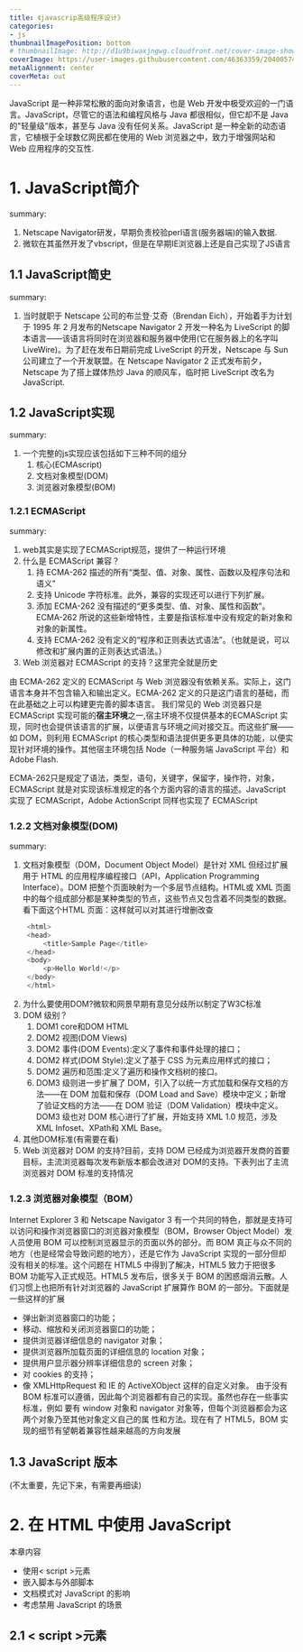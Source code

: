 ```yaml
---
title: 《javascrip高级程序设计》
categories: 
- js
thumbnailImagePosition: bottom
# thumbnailImage: http://d1u9biwaxjngwg.cloudfront.net/cover-image-showcase/city-750.jpg
coverImage: https://user-images.githubusercontent.com/46363359/204005741-8730914e-f757-43b6-b084-3dcec7123cff.jpg
metaAlignment: center
coverMeta: out
---
```


JavaScript 是一种非常松散的面向对象语言，也是 Web 开发中极受欢迎的一门语言。JavaScript，尽管它的语法和编程风格与 Java 都很相似，但它却不是 Java 的"轻量级"版本，甚至与 Java 没有任何关系。JavaScript 是一种全新的动态语言，它植根于全球数亿网民都在使用的 Web 浏览器之中，致力于增强网站和 Web 应用程序的交互性.
<!-- more -->

<!-- toc -->

# 1. JavaScript简介

summary:

1. Netscape Navigator研发，早期负责校验perl语言(服务器端)的输入数据.
2. 微软在其虽然开发了vbscript，但是在早期IE浏览器上还是自己实现了JS语言

## 1.1 JavaScript简史

summary:

1. 当时就职于 Netscape 公司的布兰登·艾奇（Brendan Eich），开始着手为计划于 1995 年 2 月发布的Netscape Navigator 2 开发一种名为 LiveScript 的脚本语言——该语言将同时在浏览器和服务器中使用(它在服务器上的名字叫 LiveWire)。为了赶在发布日期前完成 LiveScript 的开发，Netscape 与 Sun 公司建立了一个开发联盟。在 Netscape Navigator 2 正式发布前夕，Netscape 为了搭上媒体热炒 Java 的顺风车，临时把 LiveScript 改名为 JavaScript.

## 1.2 JavaScript实现

summary:

1. 一个完整的js实现应该包括如下三种不同的组分
   1. 核心(ECMAscript)
   2. 文档对象模型(DOM)
   3. 浏览器对象模型(BOM)

### 1.2.1 ECMAScript

summary:

1. web其实是实现了ECMAScript规范，提供了一种运行环境
2. 什么是 ECMAScript 兼容？ 
   1. 持 ECMA-262 描述的所有“类型、值、对象、属性、函数以及程序句法和语义”
   2. 支持 Unicode 字符标准。此外，兼容的实现还可以进行下列扩展。
   3. 添加 ECMA-262 没有描述的“更多类型、值、对象、属性和函数”。ECMA-262 所说的这些新增特性，主要是指该标准中没有规定的新对象和对象的新属性。
   4. 支持 ECMA-262 没有定义的“程序和正则表达式语法”。（也就是说，可以修改和扩展内置的正则表达式语法。）
3. Web 浏览器对 ECMAScript 的支持？这里完全就是历史

由 ECMA-262 定义的 ECMAScript 与 Web 浏览器没有依赖关系。实际上，这门语言本身并不包含输入和输出定义。ECMA-262 定义的只是这门语言的基础，而在此基础之上可以构建更完善的脚本语言。
我们常见的 Web 浏览器只是 ECMAScript 实现可能的**宿主环境**之一,宿主环境不仅提供基本的ECMAScript 实现，同时也会提供该语言的扩展，以便语言与环境之间对接交互。而这些扩展——如
DOM，则利用 ECMAScript 的核心类型和语法提供更多更具体的功能，以便实现针对环境的操作。其他宿主环境包括 Node（一种服务端 JavaScript 平台）和 Adobe Flash.

ECMA-262只是规定了语法，类型，语句，关键字，保留字，操作符，对象，ECMAScript 就是对实现该标准规定的各个方面内容的语言的描述。JavaScript 实现了 ECMAScript，Adobe ActionScript 同样也实现了 ECMAScript

### 1.2.2 文档对象模型(DOM)

summary:

1. 文档对象模型（DOM，Document Object Model）是针对 XML 但经过扩展用于 HTML 的应用程序编程接口（API，Application Programming Interface）。DOM 把整个页面映射为一个多层节点结构。HTML或 XML 页面中的每个组成部分都是某种类型的节点，这些节点又包含着不同类型的数据。看下面这个HTML 页面：这样就可以对其进行增删改查
   ```js
    <html> 
    <head> 
        <title>Sample Page</title> 
    </head> 
    <body> 
        <p>Hello World!</p> 
    </body> 
    </html> 
   ```
2. 为什么要使用DOM?微软和网景早期有意见分歧所以制定了W3C标准
3. DOM 级别？
   1. DOM1 core和DOM HTML
   2. DOM2 视图(DOM Views)
   3. DOM2 事件(DOM Events):定义了事件和事件处理的接口；
   4. DOM2 样式(DOM Style):定义了基于 CSS 为元素应用样式的接口；
   5. DOM2 遍历和范围:定义了遍历和操作文档树的接口。
   6. DOM3 级则进一步扩展了 DOM，引入了以统一方式加载和保存文档的方法——在 DOM 加载和保存（DOM Load and Save）模块中定义；新增了验证文档的方法——在 DOM 验证（DOM Validation）模块中定义。DOM3 级也对 DOM 核心进行了扩展，开始支持 XML 1.0 规范，涉及 XML Infoset、XPath和 XML Base。
4. 其他DOM标准(有需要在看)
5. Web 浏览器对 DOM 的支持?目前，支持 DOM 已经成为浏览器开发商的首要目标，主流浏览器每次发布新版本都会改进对 DOM的支持。下表列出了主流浏览器对 DOM 标准的支持情况

### 1.2.3 浏览器对象模型（BOM）

Internet Explorer 3 和 Netscape Navigator 3 有一个共同的特色，那就是支持可以访问和操作浏览器窗口的浏览器对象模型（BOM，Browser Object Model）发人员使用 BOM 可以控制浏览器显示的页面以外的部分。而 BOM 真正与众不同的地方（也是经常会导致问题的地方），还是它作为 JavaScript 实现的一部分但却没有相关的标准。这个问题在 HTML5 中得到了解决，HTML5 致力于把很多 BOM 功能写入正式规范。HTML5 发布后，很多关于 BOM 的困惑烟消云散。人们习惯上也把所有针对浏览器的 JavaScript 扩展算作 BOM 的一部分。下面就是一些这样的扩展
- 弹出新浏览器窗口的功能；
- 移动、缩放和关闭浏览器窗口的功能；
- 提供浏览器详细信息的 navigator 对象；
- 提供浏览器所加载页面的详细信息的 location 对象；
- 提供用户显示器分辨率详细信息的 screen 对象；
- 对 cookies 的支持；
- 像 XMLHttpRequest 和 IE 的 ActiveXObject 这样的自定义对象。
由于没有 BOM 标准可以遵循，因此每个浏览器都有自己的实现。虽然也存在一些事实标准，例如
要有 window 对象和 navigator 对象等，但每个浏览器都会为这两个对象乃至其他对象定义自己的属
性和方法。现在有了 HTML5，BOM 实现的细节有望朝着兼容性越来越高的方向发展

## 1.3 JavaScript 版本

(不太重要，先记下来，有需要再细读)


# 2. 在 HTML 中使用 JavaScript

本章内容
- 使用< script >元素
- 嵌入脚本与外部脚本
- 文档模式对 JavaScript 的影响
- 考虑禁用 JavaScript 的场景

## 2.1 < script >元素
